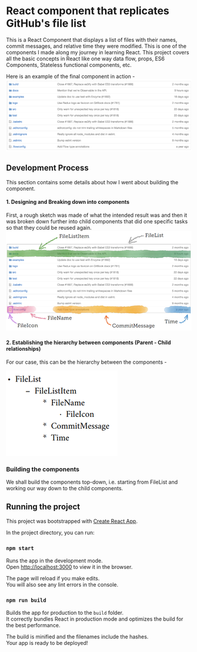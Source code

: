 # React component that replicates GitHub's file list

This is a React Component that displays a list of files with their names, commit messages, and relative time they were modified. This is one of the components I made along my journey in learning React. This project covers all the basic concepts in React like one way data flow, props, ES6 Components, Stateless functional components, etc. 
 
 Here is an example of the final component in action - 
![](screens/product.png)

## Development Process
This section contains some details about how I went about building the component.

#### 1. Designing and Breaking down into components
First, a rough sketch was made of what the intended result was and then it was broken down further into child components that did one specific tasks so that they could be reused again. 
![](screens/break-into-components.png) 

#### 2. Establishing the hierarchy between components (Parent - Child relationships)
For our case, this can be the hierarchy between the components -

![](screens/hierarchy.png) 

### Building the components 
We shall build the components top-down, i.e. starting from FileList and working our way down to the child components. 


## Running the project

This project was bootstrapped with [Create React App](https://github.com/facebook/create-react-app).
    

In the project directory, you can run:

### `npm start`

Runs the app in the development mode.<br>
Open [http://localhost:3000](http://localhost:3000) to view it in the browser.

The page will reload if you make edits.<br>
You will also see any lint errors in the console.

### `npm run build`

Builds the app for production to the `build` folder.<br>
It correctly bundles React in production mode and optimizes the build for the best performance.

The build is minified and the filenames include the hashes.<br>
Your app is ready to be deployed!
